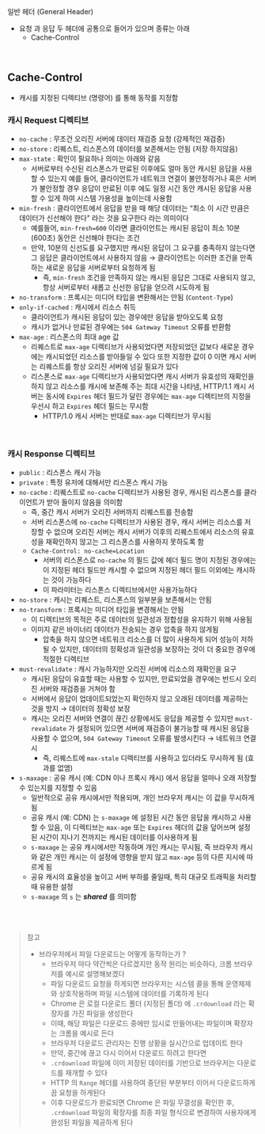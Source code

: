일반 헤더 (General Header) 

- 요청 과 응답 두 헤더에 공통으로 들어가 있으며 종류는 아래
    - Cache-Control

</br>

## Cache-Control

- 캐시를 지정된 디렉티브 (명령어) 를 통해 동작를 지정함

### 캐시 Request 디렉티브

- `no-cache` : 무조건 오리진 서버에 데이터 재검증 요청 (강제적인 재검증)
- `no-store` : 리퀘스트, 리스폰스의 데이터를 보존해서는 안됨 (저장 하지않음)
- `max-state` : 확인이 필요하나 의미는 아래와 같음
    - 서버로부터 수신된 리스폰스가 만료된 이후에도 얼마 동안 캐시된 응답을 사용할 수 있는지 
    예를 들어, 클라이언트가 네트워크 연결이 불안정하거나 혹은 서버가 불안정할 경우 응답이 만료된 이후
    에도 일정 시간 동안 캐시된 응답을 사용할 수 있게 하여 시스템 가용성을 높이는데 사용함
- `min-fresh` : 클라이언트에서 응답을 받을 때 해당 데이터는 “최소 이 시간 만큼은 데이터가 신선해야 한다” 라는 것을 요구한다 라는 의미이다
    - 예를들어, `min-fresh=600` 이라면 클라이언트는 캐시된 응답이 최소 10분 (600초) 동안은 신선해야 한다는 조건
    - 만약, 10분의 신선도를 요구했지만 캐시된 응답이 그 요구를 충족하지 않는다면 그 응답은 클라이언트에서 사용하지 않음 → 클라이언트는 이러한 조건을 만족하는 새로운 응답을 서버로부터 요청하게 됨
        - 즉, `min-fresh` 조건을 만족하지 않는 캐시된 응답은 그대로 사용되지 않고, 항상 서버로부터 새롭고 신선한 응답을 얻으려 시도하게 됨
- `no-transform` : 프록시는 미디어 타입을 변환해서는 안됨 (`Content-Type`)
- `only-if-cached` : 캐시에서 리소스 취득
    - 클라이언트가 캐시된 응답이 있는 경우에만 응답을 받아오도록 요청
    - 캐시가 없거나 만료된 경우에는 `504 Gateway Timeout` 오류를 반환함
- `max-age` : 리스폰스의 최대 age 값
    - 리퀘스트로 `max-age` 디렉티브가 사용되었다면 저장되었던 값보다 새로운 경우에는 캐시되었던 리소스를 받아들일 수 있다 또한 지정한 값이 0 이면 캐시 서버는 리퀘스트를 항상 오리진 서버에 넘길 필요가 있다
    - 리스폰스로 `max-age` 디렉티브가 사용되었다면 캐시 서버가 유효성의 재확인을 하지 않고 리소스를 캐시에 보존해 주는 최대 시간을 나타냄, HTTP/1.1 캐시 서버는 동시에 `Expires` 헤더 필드가 달린 경우에는 `max-age` 디렉티브의 지정을 우선시 하고 `Expires` 헤더 필드는 무시함
        - HTTP/1.0 캐시 서버는 반대로 `max-age` 디렉티브가 무시됨

</br>

### 캐시 Response 디렉티브

- `public` : 리스폰스 캐시 가능
- `private`  : 특정 유저에 대해서만 리스폰스 캐시 가능
- `no-cache` : 리퀘스트로 `no-cache` 디렉티브가 사용된 경우, 캐시된 리스폰스를 클라이언트가 받아 들이지 않음을 의미함
    - 즉, 중간 캐시 서버가 오리진 서버까지 리퀘스트를 전송함
    - 서버 리스폰스에 `no-cache` 디렉티브가 사용된 경우, 캐시 서버는 리소스를 저장할 수 없으며 오리진 서버는 캐시 서버가 이후의 리퀘스트에서 리소스의 유효성을 재확인하지 않고는 그 리스폰스를 사용하지 못하도록 함
    - `Cache-Control: no-cache=Location`
        - 서버의 리스폰스로 `no-cache` 의 필드 값에 헤더 필드 명이 지정된 경우에는 이 지정된 헤더 필드만 캐시할 수 없으며 지정된 헤더 필드 이외에는 캐시하는 것이 가능하다
        - 이 파라미터는 리스폰스 디렉티브에서만 사용가능하다
- `no-store` : 캐시는 리퀘스트, 리스폰스의 일부분을 보존해서는 안됨
- `no-transform`  : 프록시는 미디어 타입을 변경해서는 안됨
    - 이 디렉티브의 목적은 주로 데이터의 일관성과 정합성을 유지하기 위해 사용됨
    - 이미지 같은 바이너리 데이터가 전송되는 경우 압축을 하지 않게됨
        - 압축을 하지 않으면 네트워크 리소스를 더 많이 사용하게 되어 성능이 저하될 수 있지만, 데이터의 정확성과 일관성을 보장하는 것이 더 중요한 경우에 적절한 디렉티브
- `must-revalidate` : 캐시 가능하지만 오리진 서버에 리소스의 재확인을 요구
    - 캐시된 응답이 유효할 때는 사용할 수 있지만, 만료되었을 경우에는 반드시 오리진 서버와 재검증을 거쳐야 함
    - 서버에서 응답이 업데이트되었는지 확인하지 않고 오래된 데이터를 제공하는 것을 방지 → 데이터의 정확성 보장
    - 캐시는 오리진 서버와 연결이 끊긴 상황에서도 응답을 제공할 수 있지만 `must-revalidate` 가 설정되어 있으면 서버에 재검증이 불가능할 때 캐시된 응답을 사용할 수 없으며, `504 Gateway Timeout` 오류를 발생시킨다 → 네트워크 연결시
        - 즉, 리퀘스트에 `max-stale` 디렉티브를 사용하고 있더라도 무시하게 됨 (효과를 없앰)
- `s-maxage` : 공유 캐시 (예: CDN 이나 프록시 캐시) 에서 응답을 얼마나 오래 저장할 수 있는지를 지정할 수 있음
    - 일반적으로 공유 캐시에서만 적용되며, 개인 브라우저 캐시는 이 값을 무시하게 됨
    - 공유 캐시 (예: CDN) 는 `s-maxage` 에 설정된 시간 동안 응답을 캐시하고 사용할 수 있음, 이 디렉티브는 `max-age` 또는 `Expires` 헤더의 값을 덮어쓰며 설정된 시간이 지나기 전까지는 캐시된 데이터를 이사용하게 됨
    - `s-maxage` 는 공유 캐시에서만 작동하며 개인 캐시는 무시됨, 즉 브라우저 캐시와 같은 개인 캐시는 이 설정에 영향을 받지 않고 `max-age` 등의 다른 지시에 따르게 됨
    - 공유 캐시의 효율성을 높이고 서버 부하를 줄일때, 특히 대규모 트래픽을 처리할 때 유용한 설정
    - `s-maxage` 의 `s` 는 ***shared*** 를 의미함

</br>
</br>

> 참고 
>
> - 브라우저에서 파일 다운로드는 어떻게 동작하는가 ?
>    - 브라우저 마다 약간씩은 다르겠지만 동작 원리는 비슷하다, 크롬 브라우저를 예시로 설명해보겠다
>    - 파일 다운로드 요청을 하게되면 브라우저는 시스템 콜을 통해 운영체제와 상호작용하며 파일 시스템에 데이터를 기록하게 된다
>    - Chrome 은 로컬 다운로드 폴더 (지정된 폴더) 에 `.crdownload`  라는 확장자를 가진 파일을 생성한다
>    - 이때, 해당 파일은 다운로드 중에만 임시로 만들어내는 파일이며 확장자는 크롬을 예시로 든다
>    - 브라우저 다운로드 관리자는 진행 상황을 실시간으로 업데이트 한다
>    - 만약, 중간에 끊고 다시 이어서 다운로드 하려고 한다면
>    - `.crdownload` 파일에 이미 저장된 데이터를 기반으로 브라우저는 다운로드를 재개할 수 있다
>    - HTTP 의 `Range` 헤더를 사용하여 중단된 부분부터 이어서 다운로드하게끔 요청을 하게된다
>    - 이후 다운로드가 완료되면 Chrome 은 파일 무결성을 확인한 후, `.crdownload` 파일의 확장자를 최종 파일 형식으로 변경하여 사용자에게 완성된 파일을 제공하게 된다